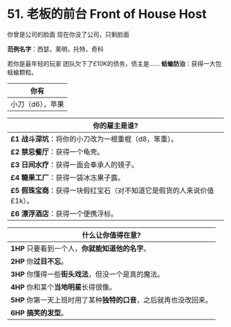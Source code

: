 # 51. 老板的前台 Front of House Host
你曾是公司的脸面
现在你没了公司，只剩脸面

**范例名字**：西瑟，莱明，托特，奇科

若你是最年轻的玩家
团队欠下了£10K的债务，债主是……
**蛞蝓防治**：获得一大包蛞蝓颗粒。

| 你有                 |
| ------------------------ |
| 小刀（d6），苹果 |

| 你的雇主是谁?                 |
| ------------------------ |
| **£1** **战斗深坑**：将你的小刀改为一根重棍（d8，笨重）。 |
| **£2** **禁忌餐厅**：获得一个龟壳。         |
| **£3** **日间水疗**：获得一面会奉承人的镜子。         |
| **£4** **糖果工厂**：获得一袋冰冻果子露。         |
| **£5** **假珠宝商**：获得一块假红宝石（对不知道它是假货的人来说价值£1k）。   |
| **£6** **漂浮酒店**：获得一个便携浮标。   |

| 什么让你值得在意?               |
| ------------------------ |
| **1HP** 只要看到一个人，**你就能知道他的名字**。 |
| **2HP** 你**过目不忘**。        |
| **3HP** 你懂得一些**街头戏法**，但没一个是真的魔法。        |
| **4HP** 你和某个**当地明星**长得很像。         |
| **5HP** 你第一天上班时用了某种**独特的口音**，之后就再也没改回来。   |
| **6HP** **搞笑的发型**。|
